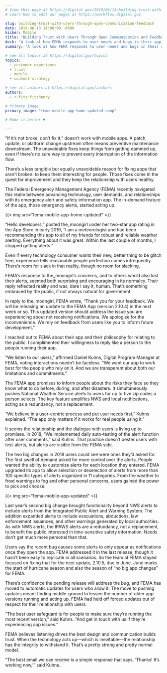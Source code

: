 ```yaml
---
# View this page at https://digital.gov/2019/06/13/building-trust-with-users-through-open-communication-feedback
# Learn how to edit our pages at https://workflow.digital.gov

slug: building-trust-with-users-through-open-communication-feedback
date: 2019-06-13 14:00:00 -0500
kicker: Mobile
title: "Building Trust with Users Through Open Communication and Feedback"
deck: "A look at how FEMA responds to user needs and bugs in their app development."
summary: "A look at how FEMA responds to user needs and bugs in their app development."

# see all topics at https://digital.gov/topics
topics:
  - customer-experience
  - trust
  - mobile
  - content-strategy

# see all authors at https://digital.gov/authors
authors:
  - r-fitz-fitzhenry

# Primary Image
primary_image: "fema-mobile-app-home-updated-comp"

# Make it better ♥

---
```


“If it’s not broke, don’t fix it,” doesn’t work with mobile apps. A patch, update, or platform change upstream often means preventive maintenance downstream. The unavoidable fixes keep things from getting dammed up, even if there’s no sure way to prevent every interruption of the information flow.

There’s a less tangible but equally unavoidable reason for fixing apps that aren’t broken: to keep them interesting for people. Those fixes come in the quest for improvement and they keep the relationship with users healthy.

The Federal Emergency Management Agency (FEMA) recently navigated this realm between advancing technology, user demands, and relationships with its emergency alert and safety information app. The in-demand feature of the app, those emergency alerts, started acting up.

{{< img src="fema-mobile-app-home-updated" >}}

“Hello developers,” posted the_moongirl under her two-star app rating in the App Store in early 2019, “I am a meteorologist and had been recommending this app to all of my friends for robust and reliable weather alerting. Everything about it was great. Within the last couple of months, I stopped getting alerts.”

Even if every technology consumer wants their new, better thing to be glitch free, experience tells reasonable people perfection comes infrequently. There’s room for slack in that reality, though no room for slacking.

FEMA’s response to the_moongirl’s concerns, and to others who’d also lost their alerts, seemed both surprising and encouraging in its normalcy. Their reply reflected reality and was, dare I say it, human. That’s something embraced by the public, if not always natural for government.

In reply to the_moongirl, FEMA wrote, “Thank you for your feedback. We will be releasing an update to the FEMA App (version 2.10.4) in the next week or so. This updated version should address the issue you are experiencing about not receiving notifications. We apologize for the inconvenience. We rely on feedback from users like you to inform future development.”

I reached out to FEMA about their app and their philosophy for relating to the public. I complimented their willingness to reply like a person to the people running their app.

“We listen to our users,” affirmed Daniel Kuhns, Digital Program Manager at FEMA, noting interactions needn’t be faceless. “We want our app to work best for the people who rely on it. And we are transparent about both our limitations and commitments.”

The FEMA app promises to inform people about the risks they face so they know what to do before, during, and after disasters. It simultaneously pushes National Weather Service alerts to users for up to five zip codes a person selects. The key feature amplifies NWS and local notifications, acting as a redundancy, not a replacement.

“We believe in a user-centric process and put user needs first,” Kuhns explained. “The app only matters if it works for real people using it.”

It seems the relationship and the dialogue with users is living up to promises. In 2018, “We implemented daily auto-testing of the alert function after user comments,” said Kuhns. That practice doesn’t pester users with test-alerts, but alerts are visible from the FEMA side.

The two big changes in 2018 users could see were ones they’d asked for. The first swell of demand asked for more control over the alerts. People wanted the ability to customize alerts for each location they entered. FEMA upgraded its app to allow selection or deselection of alerts from more than 100 specific types of alerts organized in 11 categories. From fire weather to frost warnings to fog and other personal concerns, users gained the power to pick and choose.

 {{< img src="fema-mobile-app-updated" >}}

Last year’s second big change brought functionality beyond NWS alerts to include alerts from the Integrated Public Alert and Warning System. The addition expanded alerts to include evacuations, abductions, law enforcement issuances, and other warnings generated by local authorities. As with NWS alerts, the IPAWS alerts are a redundancy, not a replacement, to benefit the public interested in time-sensitive safety information. Needs don’t get much more personal than that.

Users say the recent bug causes some alerts to only appear as notifications once they open the app. FEMA addressed it in the last release, though it hasn’t been easy to replicate in all scenarios. So the team at FEMA stayed focused on fixing that for the next update, 2.10.5, due in June. June marks the start of hurricane season and also the season of “no big app changes” for FEMA.

There’s confidence the pending release will address the bug, and FEMA has moved to automatic updates for users who allow it. The move to pushing updates meant finding middle-ground to lessen the number of older app versions running and acting up. FEMA had held off forced updates out of respect for their relationship with users.

“The best user safeguard is for people to make sure they’re running the most recent version,” said Kuhns. “And get in touch with us if they’re experiencing app issues.”

FEMA believes listening drives the best design and communication builds trust. When the technology acts up—which is inevitable—the relationship has the integrity to withstand it. That’s a pretty strong and pretty normal model.

“The best email we can receive is a simple response that says, ‘Thanks! It’s working now,’” said Kuhns.
